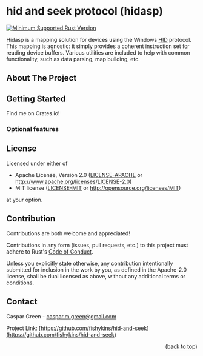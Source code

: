 # hid and seek protocol (hidasp)
<div id="top"></div>

[![Minimum Supported Rust Version]][Rust 1.56]

Hidasp is a mapping solution for devices using the Windows [HID](https://docs.microsoft.com/en-us/windows-hardware/drivers/hid/) protocol.
This mapping is agnostic: it simply provides a coherent instruction set for reading device buffers.
Various utilities are included to help with common functionality, such as data parsing, map building, etc.

<!-- ABOUT THE PROJECT -->
## About The Project

<!-- GETTING STARTED -->
## Getting Started

Find me on Crates.io!

### Optional features

## License

Licensed under either of

* Apache License, Version 2.0 ([LICENSE-APACHE](LICENSE-APACHE)
  or http://www.apache.org/licenses/LICENSE-2.0)
* MIT license ([LICENSE-MIT](LICENSE-MIT)
  or http://opensource.org/licenses/MIT)

at your option.

## Contribution

Contributions are both welcome and appreciated!

Contributions in any form (issues, pull requests, etc.) to this project must
adhere to Rust's [Code of Conduct].

Unless you explicitly state otherwise, any contribution intentionally submitted
for inclusion in the work by you, as defined in the Apache-2.0 license, shall be
dual licensed as above, without any additional terms or conditions.

<!-- CONTACT -->
## Contact

Caspar Green - caspar.m.green@gmail.com

Project Link: [https://github.com/fishykins/hid-and-seek](https://github.com/fishykins/hid-and-seek)

<p align="right">(<a href="#top">back to top</a>)</p>


<!-- MARKDOWN LINKS & IMAGES -->
<!-- https://www.markdownguide.org/basic-syntax/#reference-style-links -->
[Latest Version]: https://img.shields.io/crates/v/hid-and-seek.svg
[crates.io]: https://crates.io/crates/hid-and-seek/
[Minimum Supported Rust Version]: https://img.shields.io/badge/Rust-1.56.0-blue?color=fc8d62&logo=rust
[Rust 1.56]: https://github.com/rust-lang/rust/blob/master/RELEASES.md#version-1560-2021-10-21
[Code of Conduct]: https://www.rust-lang.org/en-US/conduct.html
[contributors]: https://github.com/fishykins/hid-and-seek/graphs/contributors
[docs]: "https://img.shields.io/docsrs/hid-and-seek/"
[docs.rs]: "https://docs.rs/hid-and-seek/latest/hid-and-seek/"